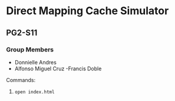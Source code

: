 # Direct Mapping Cache Simulator
## PG2-S11

### Group Members
 - Donnielle Andres
 - Alfonso Miguel Cruz
 -Francis Doble


Commands:
1. `open index.html`


